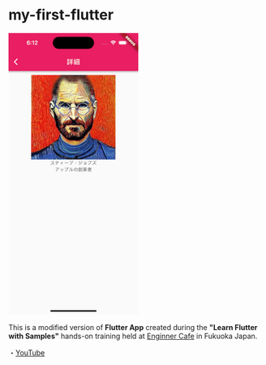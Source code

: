 # my-first-flutter

<img src="https://github.com/hackenbacker/image-host/blob/main/imgs/my-first-flutter/capture_20221017.png" width=256>

This is a modified version of **Flutter App** created during the **"Learn Flutter with Samples"** hands-on training held at [Enginner Cafe](https://engineercafe.jp/ja/) in Fukuoka Japan.

・[YouTube](https://youtu.be/98lH93RERwo)
